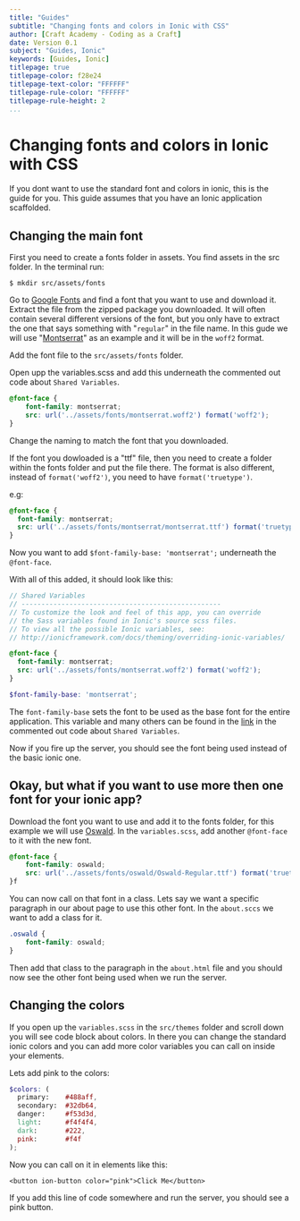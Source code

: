 ```yaml
---
title: "Guides"
subtitle: "Changing fonts and colors in Ionic with CSS"
author: [Craft Academy - Coding as a Craft]
date: Version 0.1
subject: "Guides, Ionic"
keywords: [Guides, Ionic]
titlepage: true
titlepage-color: f28e24
titlepage-text-color: "FFFFFF"
titlepage-rule-color: "FFFFFF"
titlepage-rule-height: 2
...
```


# Changing fonts and colors in Ionic with CSS

If you dont want to use the standard font and colors in ionic, this is the guide for you. This guide assumes that you have an Ionic application scaffolded. 

## Changing the main font

First you need to create a fonts folder in assets. You find assets in the src folder.
In the terminal run:

 `$ mkdir src/assets/fonts`

Go to [Google Fonts](https://fonts.google.com/) and find a font that you want to use and download it. Extract the file from the zipped package you downloaded. It will often contain several different versions of the font, but you only have to extract the one that says something with "`regular`" in the file name. In this gude we will use "[Montserrat](https://fonts.google.com/specimen/Montserrat)" as an example and it will be in the `woff2` format.

Add the font file to the `src/assets/fonts` folder.

Open upp the variables.scss and add this underneath the commented out code about `Shared Variables`.

```scss
@font-face {
    font-family: montserrat;
    src: url('../assets/fonts/montserrat.woff2') format('woff2');
}
```
Change the naming to match the font that you downloaded. 

If the font you dowloaded is a "ttf" file, then you need to create a folder within the fonts folder and put the file there. The format is also different, instead of `format('woff2')`, you need to have `format('truetype')`. 

e.g:
```scss
@font-face {
  font-family: montserrat;
  src: url('../assets/fonts/montserrat/montserrat.ttf') format('truetype');
}
```  
Now you want to add `$font-family-base: 'montserrat';` underneath the `@font-face`.

With all of this added, it should look like this:
```scss
// Shared Variables
// --------------------------------------------------
// To customize the look and feel of this app, you can override
// the Sass variables found in Ionic's source scss files.
// To view all the possible Ionic variables, see:
// http://ionicframework.com/docs/theming/overriding-ionic-variables/

@font-face {
  font-family: montserrat;
  src: url('../assets/fonts/montserrat.woff2') format('woff2');
}

$font-family-base: 'montserrat';
```

The `font-family-base` sets the font to be used as the base font for the entire application. This variable and many others can be found in the [link](http://ionicframework.com/docs/theming/overriding-ionic-variables/) in the commented out code about `Shared Variables`.

Now if you fire up the server, you should see the font being used instead of the basic ionic one.

## Okay, but what if you want to use more then one font for your ionic app?

Download the font you want to use and add it to the fonts folder, for this example we will use [Oswald](https://fonts.google.com/specimen/Oswald).
In the `variables.scss`, add another `@font-face` to it with the new font. 

```scss
@font-face {
    font-family: oswald;
    src: url('../assets/fonts/oswald/Oswald-Regular.ttf') format('truetype');
}f
```
You can now call on that font in a class. Lets say we want a specific paragraph in our about page to use this other font. In the `about.sccs` we want to add a class for it. 

```scss
.oswald {
    font-family: oswald;
}
```

Then add that class to the paragraph in the `about.html` file and you should now see the other font being used when we run the server. 
## Changing the colors

If you open up the `variables.scss` in the `src/themes` folder and scroll down you will see code block about colors. In there you can change the standard ionic colors and you can add more color variables you can call on inside your elements.

Lets add pink to the colors:
```scss
$colors: (
  primary:    #488aff,
  secondary:  #32db64,
  danger:     #f53d3d,
  light:      #f4f4f4,
  dark:       #222,
  pink:       #f4f
);
```
Now you can call on it in elements like this:

`<button ion-button color="pink">Click Me</button>`

If you add this line of code somewhere and run the server, you should see a pink button. 
